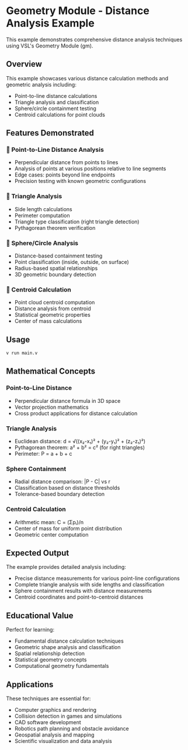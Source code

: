 # Geometry Module - Distance Analysis Example

This example demonstrates comprehensive distance analysis techniques using VSL's Geometry Module (gm).

## Overview

This example showcases various distance calculation methods and geometric analysis including:

- Point-to-line distance calculations
- Triangle analysis and classification
- Sphere/circle containment testing
- Centroid calculations for point clouds

## Features Demonstrated

### 🔹 Point-to-Line Distance Analysis

- Perpendicular distance from points to lines
- Analysis of points at various positions relative to line segments
- Edge cases: points beyond line endpoints
- Precision testing with known geometric configurations

### 🔹 Triangle Analysis

- Side length calculations
- Perimeter computation
- Triangle type classification (right triangle detection)
- Pythagorean theorem verification

### 🔹 Sphere/Circle Analysis

- Distance-based containment testing
- Point classification (inside, outside, on surface)
- Radius-based spatial relationships
- 3D geometric boundary detection

### 🔹 Centroid Calculation

- Point cloud centroid computation
- Distance analysis from centroid
- Statistical geometric properties
- Center of mass calculations

## Usage

```bash
v run main.v
```

## Mathematical Concepts

### Point-to-Line Distance
- Perpendicular distance formula in 3D space
- Vector projection mathematics
- Cross product applications for distance calculation

### Triangle Analysis
- Euclidean distance: d = √((x₂-x₁)² + (y₂-y₁)² + (z₂-z₁)²)
- Pythagorean theorem: a² + b² = c² (for right triangles)
- Perimeter: P = a + b + c

### Sphere Containment
- Radial distance comparison: |P - C| vs r
- Classification based on distance thresholds
- Tolerance-based boundary detection

### Centroid Calculation
- Arithmetic mean: C = (Σpᵢ)/n
- Center of mass for uniform point distribution
- Geometric center computation

## Expected Output

The example provides detailed analysis including:

- Precise distance measurements for various point-line configurations
- Complete triangle analysis with side lengths and classification
- Sphere containment results with distance measurements
- Centroid coordinates and point-to-centroid distances

## Educational Value

Perfect for learning:

- Fundamental distance calculation techniques
- Geometric shape analysis and classification
- Spatial relationship detection
- Statistical geometry concepts
- Computational geometry fundamentals

## Applications

These techniques are essential for:

- Computer graphics and rendering
- Collision detection in games and simulations
- CAD software development
- Robotics path planning and obstacle avoidance
- Geospatial analysis and mapping
- Scientific visualization and data analysis
